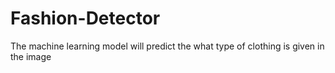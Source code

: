 # Fashion-Detector
The machine learning model will predict the what type of clothing is given in the image
